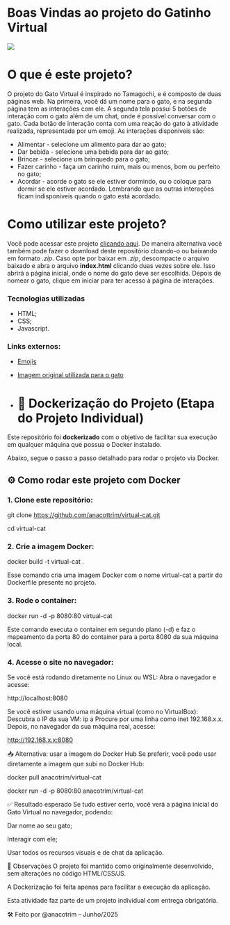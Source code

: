 # Boas Vindas ao projeto do Gatinho Virtual

<img src = "Imagens/tela.jpeg">

# O que é este projeto?

O projeto do Gato Virtual é inspirado no Tamagochi, e é composto de duas páginas web. Na primeira, você dá um nome para o gato, e na segunda página tem as interações com ele.
A segunda tela possui 5 botões de interação com o gato além de um chat, onde é possível conversar com o gato.
Cada botão de interação conta com uma reação do gato à atividade realizada, representada por um emoji. As interações disponíveis são:

- Alimentar - selecione um alimento para dar ao gato;
- Dar bebida - selecione uma bebida para dar ao gato;
- Brincar - selecione um brinquedo para o gato;
- Fazer carinho - faça um carinho ruim, mais ou menos, bom ou perfeito no gato;
- Acordar - acorde o gato se ele estiver dormindo, ou o coloque para dormir se ele estiver acordado. Lembrando que as outras interações ficam indisponíveis quando o gato está acordado.

# Como utilizar este projeto?

Você pode acessar este projeto [clicando aqui](https://lelepg.github.io/Virtual-Cat/index.html).
De maneira alternativa você também pode fazer o download deste repositório cloando-o ou baixando em formato _.zip_.
Caso opte por baixar em _.zip_, descompacte o arquivo baixado e abra o arquivo **index.html** clicando duas vezes sobre ele. Isso abrirá a página inicial, onde o nome do gato deve ser escolhida. Depois de nomear o gato, clique em iniciar para ter acesso à página de interações.

### Tecnologias utilizadas

- HTML;
- CSS;
- Javascript.

### Links externos:

- [Emojis](https://unicode.org/emoji/charts/full-emoji-list.html)
- [Imagem original utilizada para o gato](https://fi.pinterest.com/pin/863706034772772147/)

- # 🐳 Dockerização do Projeto (Etapa do Projeto Individual)

Este repositório foi **dockerizado** com o objetivo de facilitar sua execução em qualquer máquina que possua o Docker instalado.

Abaixo, segue o passo a passo detalhado para rodar o projeto via Docker.



## ⚙️ Como rodar este projeto com Docker

### 1. Clone este repositório:

git clone https://github.com/anacottrim/virtual-cat.git

cd virtual-cat

### 2. Crie a imagem Docker:

docker build -t virtual-cat .

Esse comando cria uma imagem Docker com o nome virtual-cat a partir do Dockerfile presente no projeto.

### 3. Rode o container:
   
docker run -d -p 8080:80 virtual-cat

Este comando executa o container em segundo plano (-d) e faz o mapeamento da porta 80 do container para a porta 8080 da sua máquina local.

### 4. Acesse o site no navegador:
Se você está rodando diretamente no Linux ou WSL:
Abra o navegador e acesse:

http://localhost:8080

Se você estiver usando uma máquina virtual (como no VirtualBox):
Descubra o IP da sua VM:
ip a
Procure por uma linha como inet 192.168.x.x.
Depois, no navegador da sua máquina real, acesse:

http://192.168.x.x:8080

📥 Alternativa: usar a imagem do Docker Hub
Se preferir, você pode usar diretamente a imagem que subi no Docker Hub:

docker pull anacotrim/virtual-cat

docker run -d -p 8080:80 anacotrim/virtual-cat

✅ Resultado esperado
Se tudo estiver certo, você verá a página inicial do Gato Virtual no navegador, podendo:

Dar nome ao seu gato;

Interagir com ele;

Usar todos os recursos visuais e de chat da aplicação.

📌 Observações
O projeto foi mantido como originalmente desenvolvido, sem alterações no código HTML/CSS/JS.

A Dockerização foi feita apenas para facilitar a execução da aplicação.

Esta atividade faz parte de um projeto individual com entrega obrigatória.

🛠️ Feito por @anacotrim – Junho/2025


